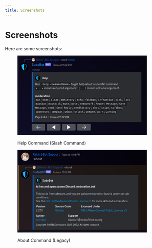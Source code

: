 ```yaml
---
title: Screenshots
---
```


# Screenshots

Here are some screenshots:



<figure><img src="https://raw.githubusercontent.com/onesoft-sudo/sudobot/main/docs/.gitbook/assets/help-command-screenshot.png" alt=""><figcaption><p>Help Command (Slash Command)</p></figcaption></figure>
<figure><img src="https://raw.githubusercontent.com/onesoft-sudo/sudobot/main/docs/.gitbook/assets/about-command-screenshot.png" alt=""><figcaption><p>About Command (Legacy)</p></figcaption></figure>
